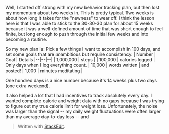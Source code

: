 Well, I started off strong with my new behavior tracking plan, but then lost my momentum about two weeks in. This is pretty typical. Two weeks is about how long it takes for the "newness" to wear off. I think the lesson here is that I was able to stick to the 30-30-30 plan for about 15 weeks because it was a well-defined amount of time that was short enough to feel finite, but long enough to push through the initial few weeks and into becoming a routine. 

So my new plan is: Pick a few things I want to accomplish in 100 days, and set some goals that are *un*ambitious but require consistency. 
| Number | Goal | Details
|--|--|--|
| 1,000,000 | steps |
| 100,000 | calories logged | Only days when I log everything count.
| 10,000 | words written | and posted!
| 1,000 | minutes meditating | 


One hundred days is a nice number because it's 14 weeks plus two days (one extra weekend).

It also helped a lot that I had incentives to track absolutely every day. I wanted complete calorie and weight data with no gaps because I was trying to figure out my true calorie limit for weight loss. Unfortunately, the noise was larger than the signal -- my daily weight fluctuations were often larger than my average day-to-day loss -- and 


> Written with [StackEdit](https://stackedit.io/).
<!--stackedit_data:
eyJoaXN0b3J5IjpbLTE1MjI3NzY5NTEsLTEzMDMxMTEyNDRdfQ
==
-->